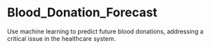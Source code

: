 # Blood_Donation_Forecast
Use machine learning to predict future blood donations, addressing a critical issue in the healthcare system.
